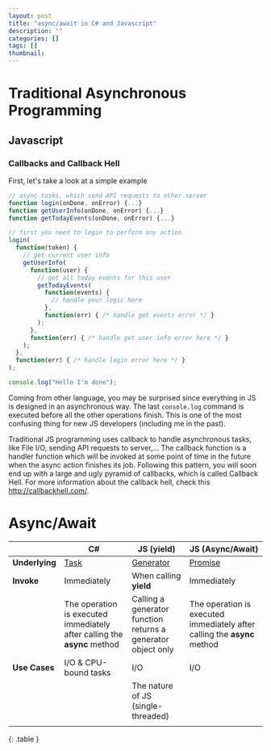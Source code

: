 ```yaml
---
layout: post
title: "async/await in C# and Javascript"
description: ""
categories: []
tags: []
thumbnail:
---
```


[task]: https://docs.microsoft.com/en-us/dotnet/api/system.threading.tasks.task?view=netframework-4.7.2
[generator]: https://developer.mozilla.org/en-US/docs/Web/JavaScript/Guide/Iterators_and_Generators
[promise]: https://developer.mozilla.org/en-US/docs/Web/JavaScript/Reference/Global_Objects/Promise

# Traditional Asynchronous Programming

## Javascript

### Callbacks and Callback Hell

First, let's take a look at a simple example

```js
// async tasks, which send API requests to other server
function login(onDone, onError) {...}
function getUserInfo(onDone, onError) {...}
function getTodayEvents(onDone, onError) {...}

// first you need to login to perform any action
login(
  function(token) {
    // get current user info
    getUserInfo(
      function(user) {
        // get all today events for this user
        getTodayEvents(
          function(events) {
            // handle your logic here
          },
          function(err) { /* handle get events error */ }
        );
      },
      function(err) { /* handle get user info error here */ }
    );
  },
  function(err) { /* handle login error here */ }
);

console.log("Hello I'm done");

```

Coming from other language, you may be surprised since everything in JS is designed in an
asynchronous way. The last `console.log` command is executed before all the other operations finish.
This is one of the most confusing thing for new JS developers (including me in the past).

Traditional JS programming uses callback to handle asynchronous tasks, like File I/O, sending
API requests to server,... The callback function is a handler function which will be invoked at some
point of time in the future when the async action finishes its job. Following this pattern, you will
soon end up with a large and ugly pyramid of callbacks, which is called Callback Hell. For more
information about the callback hell, check this <http://callbackhell.com/>.

# Async/Await

|                | C#                                                                       | JS (yield)                                                   | JS (Async/Await)                                                         |
|----------------|--------------------------------------------------------------------------|--------------------------------------------------------------|--------------------------------------------------------------------------|
| **Underlying** | [Task][task]                                                             | [Generator][generator]                                       | [Promise][promise]                                                       |
| **Invoke**     | Immediately                                                              | When calling **yield**                                       | Immediately                                                              |
|                | The operation is executed immediately after calling the **async** method | Calling a generator function returns a generator object only | The operation is executed immediately after calling the **async** method |
| **Use Cases**  | I/O & CPU-bound tasks                                                    | I/O                                                          | I/O                                                                      |
|                |                                                                          | The nature of JS (single-threaded)                           |                                                                          |
|                |                                                                          |                                                              |                                                                          |
{: .table }
